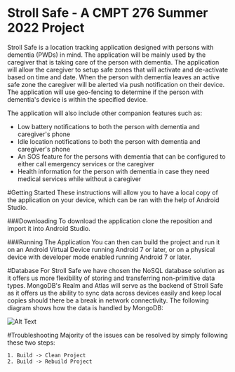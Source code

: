 # Stroll Safe - A CMPT 276 Summer 2022 Project
Stroll Safe is a location tracking application designed with persons with dementia (PWDs) in mind. The 
application will be mainly used by the caregiver that is taking care of the person with dementia.
The application will allow the caregiver to setup safe zones that will activate and de-activate 
based on time and date. When the person with dementia leaves an active safe zone the caregiver will 
be alerted via push notification on their device. The application will use geo-fencing to determine 
if the person with dementia's device is within the specified device.

The application will also include other companion features such as:
- Low battery notifications to both the person with dementia and caregiver's phone
- Idle location notifications to both the person with dementia and caregiver's phone
- An SOS feature for the persons with dementia that can be configured to either call emergency 
services or the caregiver
- Health information for the person with dementia in case they need medical services while without a
caregiver

#Getting Started
These instructions will allow you to have a local copy of the application on your device, which can
be ran with the help of Android Studio.

###Downloading
To download the application clone the reposition and import it into Android Studio.

###Running The Application
You can then can build the project and run it on an Android Virtual Device running Android 7 or 
later, or on a physical device with developer mode enabled running Android 7 or later.


#Database
For Stroll Safe we have chosen the NoSQL database solution as it offers us more flexibility of 
storing and transferring non-primitive data types. MongoDB's Realm and Atlas will serve as the 
backend of Stroll Safe as it offers us the ability to sync data across devices easily and keep local 
copies should there be a break in network connectivity. The following diagram shows how the data is 
handled by MongoDB:

![Alt Text](https://webassets.mongodb.com/_com_assets/cms/realm_animation_slow2x-xq4zpqsi2z.gif)

#Troubleshooting
Majority of the issues can be resolved by simply following these two steps:
```
1. Build -> Clean Project 
2. Build -> Rebuild Project
```



